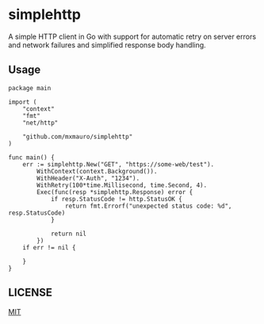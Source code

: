 # simplehttp

A simple HTTP client in Go with support for automatic retry on server errors and network failures and simplified
response body handling.

## Usage

```golang
package main

import (
    "context"
    "fmt"
    "net/http"

    "github.com/mxmauro/simplehttp"
)

func main() {
    err := simplehttp.New("GET", "https://some-web/test").
		WithContext(context.Background()).
		WithHeader("X-Auth", "1234").
		WithRetry(100*time.Millisecond, time.Second, 4).
		Exec(func(resp *simplehttp.Response) error {
			if resp.StatusCode != http.StatusOK {
				return fmt.Errorf("unexpected status code: %d", resp.StatusCode)
			}

			return nil
		})
    if err != nil {
        
    }
}
```

## LICENSE

[MIT](/LICENSE)
